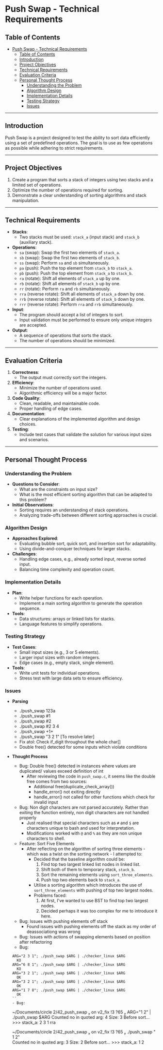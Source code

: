 # Push Swap - Technical Requirements

## Table of Contents
- [Push Swap - Technical Requirements](#push-swap---technical-requirements)
  - [Table of Contents](#table-of-contents)
  - [Introduction](#introduction)
  - [Project Objectives](#project-objectives)
  - [Technical Requirements](#technical-requirements)
  - [Evaluation Criteria](#evaluation-criteria)
  - [Personal Thought Process](#personal-thought-process)
    - [Understanding the Problem](#understanding-the-problem)
    - [Algorithm Design](#algorithm-design)
    - [Implementation Details](#implementation-details)
    - [Testing Strategy](#testing-strategy)
    - [Issues](#issues)

---

## Introduction
Push Swap is a project designed to test the ability to sort data efficiently using a set of predefined operations. The goal is to use as few operations as possible while adhering to strict requirements.

---

## Project Objectives
1. Create a program that sorts a stack of integers using two stacks and a limited set of operations.
2. Optimize the number of operations required for sorting.
3. Demonstrate a clear understanding of sorting algorithms and stack manipulation.

---

## Technical Requirements
- **Stacks**:
  - Two stacks must be used: `stack_a` (input stack) and `stack_b` (auxiliary stack).
- **Operations**:
  - `sa` (swap): Swap the first two elements of `stack_a`.
  - `sb` (swap): Swap the first two elements of `stack_b`.
  - `ss` (swap): Perform `sa` and `sb` simultaneously.
  - `pa` (push): Push the top element from `stack_b` to `stack_a`.
  - `pb` (push): Push the top element from `stack_a` to `stack_b`.
  - `ra` (rotate): Shift all elements of `stack_a` up by one.
  - `rb` (rotate): Shift all elements of `stack_b` up by one.
  - `rr` (rotate): Perform `ra` and `rb` simultaneously.
  - `rra` (reverse rotate): Shift all elements of `stack_a` down by one.
  - `rrb` (reverse rotate): Shift all elements of `stack_b` down by one.
  - `rrr` (reverse rotate): Perform `rra` and `rrb` simultaneously.
- **Input**:
  - The program should accept a list of integers to sort.
  - Input validation must be performed to ensure only unique integers are accepted.
- **Output**:
  - A sequence of operations that sorts the stack.
  - The number of operations should be minimized.

---

## Evaluation Criteria
1. **Correctness**:
   - The output must correctly sort the integers.
2. **Efficiency**:
   - Minimize the number of operations used.
   - Algorithmic efficiency will be a major factor.
3. **Code Quality**:
   - Clean, readable, and maintainable code.
   - Proper handling of edge cases.
4. **Documentation**:
   - Clear explanations of the implemented algorithm and design choices.
5. **Testing**:
   - Include test cases that validate the solution for various input sizes and scenarios.

---

## Personal Thought Process

### Understanding the Problem
- **Questions to Consider**:
  - What are the constraints on input size?
  - What is the most efficient sorting algorithm that can be adapted to this problem?
- **Initial Observations**:
  - Sorting requires an understanding of stack operations.
  - Analyzing trade-offs between different sorting approaches is crucial.

### Algorithm Design
- **Approaches Explored**:
  - Evaluating bubble sort, quick sort, and insertion sort for adaptability.
  - Using divide-and-conquer techniques for larger stacks.
- **Challenges**:
  - Handling edge cases, e.g., already sorted input, reverse sorted input.
  - Balancing time complexity and operation count.

### Implementation Details
- **Plan**:
  - Write helper functions for each operation.
  - Implement a main sorting algorithm to generate the operation sequence.
- **Tools**:
  - Data structures: arrays or linked lists for stacks.
  - Language features to simplify operations.

### Testing Strategy
- **Test Cases**:
  - Small input sizes (e.g., 3 or 5 elements).
  - Larger input sizes with random integers.
  - Edge cases (e.g., empty stack, single element).
- **Tools**:
  - Write unit tests for individual operations.
  - Stress test with large data sets to ensure efficiency.

### Issues
- **Parsing**
  -  ./push_swap 123a
  -  ./push_swap #1
  -  ./push_swap #2
  -  ./push_swap #2 3 4
  -  ./push_swap +1+
  -  ./push_swap "3 2 1" [To resolve later]
  -  Fix atol: Check if_digit throughout the whole char[]
  -  Double free() detected for some inputs which violate conditions

- **Thought Process**
  - Bug: Double free() detected in instances where values are duplicated/ values exceed definition of int
    - After reviewing the code in `push_swap.c`, it seems like the double free comes from two sources:
      - Additional free(duplicate_check_array())
      - handle_error() not exiting directly
      - handle_error() not called for other functions which check for invalid input
  - Bug: Non digit characters are not parsed accurately. Rather than exiting the function entirely, non digit characters are not handled properly
    - Just realised that special characters such as `#` and `$` are characters unique to bash and used for interpretation. 
    - Modifications worked with `@` and `%` as they are non unique characters to shell. 
  - Feature: Sort Five Elements
    - After reflecting on the algorithm of sorting three elements - which was a twist on the sorting network - I attempted to:
      - Decided that the baseline algorithm could be:
        1. Find top two largest linked list nodes in linked list. 
        2. Shift both of them to temporary stack, `stack_b`.
        3. Sort the remaining elements using `sort_three_elements`. 
        4. Push top two elements back to `stack_a`.  
      - Utilise a sorting algorithm which introduces the use of `sort_three_elements` with pushing of top two largest nodes. 
      - Problems faced:
        1. At first, I've wanted to use BST to find top two largest nodes. 
        2. Decided perhaps it was too complex for me to introduce it here. 
  - Bug: Issues with pushing elements off stack
    - Found issues with pushing elements off the stack as my order of deassociationg was wrong
  - Bug: Issues with actions of swapping elements based on position after refactoring
  - Bug: 
  ```
  ARG="2 3 1"; ./push_swap $ARG | ./checker_linux $ARG
    KO
  ARG="6 8 1"; ./push_swap $ARG | ./checker_linux $ARG
    KO
  ARG="3 2 1"; ./push_swap $ARG | ./checker_linux $ARG
    OK
  ARG="3 2 1"; ./push_swap $ARG | ./checker_linux $ARG
    OK
  ARG="1 7 8"; ./push_swap $ARG | ./checker_linux $ARG
    OK
  ``
  - Bug: 
  ```
   ~/Documents/circle 2/42_push_swap  on v2_fix !3 ?65  ARG="1 2" | ./push_swap $ARG
      Counted no in quoted arg: 4
      Size: 3
      Before sort...
      >>> stack_a:
      2
      3
      1
      rra

    ~/Documents/circle 2/42_push_swap  on v2_fix !3 ?65  ./push_swap " 1 2"          
      Counted no in quoted arg: 3
      Size: 2
      Before sort...
      >>> stack_a:
      1
      2
  ```
